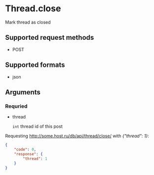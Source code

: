 # Thread.close
Mark thread as closed

## Supported request methods 
* POST

## Supported formats
* json

## Arguments


### Requried
* thread

   ```int``` thread id of this post


Requesting http://some.host.ru/db/api/thread/close/ with *{"thread": 1}*:
```json
{
    "code": 0,
    "response": {
        "thread": 1
    }
}
```
